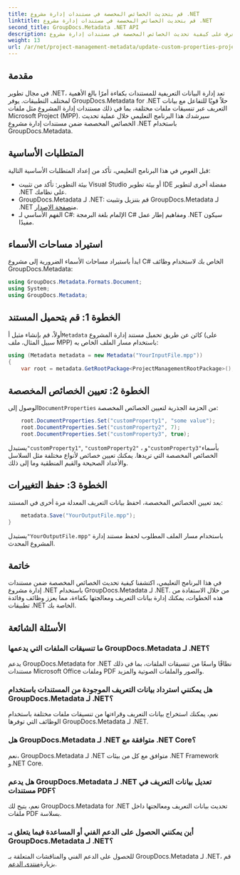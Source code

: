 ```yaml
---
title: قم بتحديث الخصائص المخصصة في مستندات إدارة مشروع .NET
linktitle: قم بتحديث الخصائص المخصصة في مستندات إدارة مشروع .NET
second_title: GroupDocs.Metadata .NET API
description: تعرف على كيفية تحديث الخصائص المخصصة في مستندات إدارة مشروع .NET باستخدام GroupDocs.Metadata لـ .NET. تعزيز إدارة البيانات الوصفية في تطبيقاتك.
weight: 13
url: /ar/net/project-management-metadata/update-custom-properties-project-management-documents/
---
```

## مقدمة
في مجال تطوير .NET، تعد إدارة البيانات التعريفية للمستندات بكفاءة أمرًا بالغ الأهمية لمختلف التطبيقات. يوفر GroupDocs.Metadata for .NET حلاً قويًا للتفاعل مع بيانات التعريف عبر تنسيقات ملفات مختلفة، بما في ذلك مستندات إدارة المشروع مثل ملفات Microsoft Project (MPP). سيرشدك هذا البرنامج التعليمي خلال عملية تحديث الخصائص المخصصة ضمن مستندات إدارة مشروع .NET باستخدام GroupDocs.Metadata.
## المتطلبات الأساسية
قبل الغوص في هذا البرنامج التعليمي، تأكد من إعداد المتطلبات الأساسية التالية:
- بيئة التطوير: تأكد من تثبيت Visual Studio أو بيئة تطوير IDE مفضلة أخرى لتطوير .NET على نظامك.
-  GroupDocs.Metadata لـ .NET: قم بتنزيل وتثبيت GroupDocs.Metadata لـ .NET من[صفحة الإصدار](https://releases.groupdocs.com/metadata/net/).
- الفهم الأساسي لـ C#: الإلمام بلغة البرمجة C# ومفاهيم إطار عمل .NET سيكون مفيدًا.

## استيراد مساحات الأسماء
ابدأ باستيراد مساحات الأسماء الضرورية إلى مشروع C# الخاص بك لاستخدام وظائف GroupDocs.Metadata:
```csharp
using GroupDocs.Metadata.Formats.Document;
using System;
using GroupDocs.Metadata;
```
## الخطوة 1: قم بتحميل المستند
 أولاً، قم بإنشاء مثيل أ`Metadata` كائن عن طريق تحميل مستند إدارة المشروع (على سبيل المثال، ملف MPP) باستخدام مسار الملف الخاص به:
```csharp
using (Metadata metadata = new Metadata("YourInputFile.mpp"))
{
    var root = metadata.GetRootPackage<ProjectManagementRootPackage>();
```
## الخطوة 2: تعيين الخصائص المخصصة
 الوصول إلى`DocumentProperties` من الحزمة الجذرية لتعيين الخصائص المخصصة:
```csharp
    root.DocumentProperties.Set("customProperty1", "some value");
    root.DocumentProperties.Set("customProperty2", 7);
    root.DocumentProperties.Set("customProperty3", true);
```
 يستبدل`"customProperty1"`, `"customProperty2"` ، و`"customProperty3"`بأسماء الخصائص المخصصة التي تريدها. يمكنك تعيين خصائص لأنواع مختلفة مثل السلاسل والأعداد الصحيحة والقيم المنطقية وما إلى ذلك.
## الخطوة 3: حفظ التغييرات
بعد تعيين الخصائص المخصصة، احفظ بيانات التعريف المعدلة مرة أخرى في المستند:
```csharp
    metadata.Save("YourOutputFile.mpp");
}
```
 يستبدل`"YourOutputFile.mpp"` باستخدام مسار الملف المطلوب لحفظ مستند إدارة المشروع المحدث.

## خاتمة
في هذا البرنامج التعليمي، اكتشفنا كيفية تحديث الخصائص المخصصة ضمن مستندات إدارة مشروع .NET باستخدام GroupDocs.Metadata لـ .NET. من خلال الاستفادة من هذه الخطوات، يمكنك إدارة بيانات التعريف ومعالجتها بكفاءة، مما يعزز وظائف وفائدة تطبيقات .NET الخاصة بك.

## الأسئلة الشائعة
### ما تنسيقات الملفات التي يدعمها GroupDocs.Metadata لـ .NET؟
يدعم GroupDocs.Metadata for .NET نطاقًا واسعًا من تنسيقات الملفات، بما في ذلك مستندات Microsoft Office وملفات PDF والصور والملفات الصوتية والمزيد.
### هل يمكنني استرداد بيانات التعريف الموجودة من المستندات باستخدام GroupDocs.Metadata لـ .NET؟
نعم، يمكنك استخراج بيانات التعريف وقراءتها من تنسيقات ملفات مختلفة باستخدام الوظائف التي توفرها GroupDocs.Metadata لـ .NET.
### هل GroupDocs.Metadata لـ .NET متوافقة مع .NET Core؟
نعم، GroupDocs.Metadata لـ .NET متوافق مع كل من بيئات .NET Framework و.NET Core.
### هل يدعم GroupDocs.Metadata لـ .NET تعديل بيانات التعريف في مستندات PDF؟
نعم، يتيح لك GroupDocs.Metadata for .NET تحديث بيانات التعريف ومعالجتها داخل ملفات PDF بسلاسة.
### أين يمكنني الحصول على الدعم الفني أو المساعدة فيما يتعلق بـ GroupDocs.Metadata لـ .NET؟
 للحصول على الدعم الفني والمناقشات المتعلقة بـ GroupDocs.Metadata لـ .NET، قم بزيارة[منتدى الدعم](https://forum.groupdocs.com/c/metadata/14).